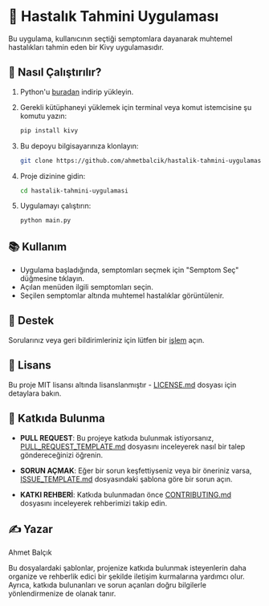 # 🤒 Hastalık Tahmini Uygulaması

Bu uygulama, kullanıcının seçtiği semptomlara dayanarak muhtemel hastalıkları tahmin eden bir Kivy uygulamasıdır.

## 🚀 Nasıl Çalıştırılır?

1. Python'u [buradan](https://www.python.org/downloads/) indirip yükleyin.
2. Gerekli kütüphaneyi yüklemek için terminal veya komut istemcisine şu komutu yazın:

    ```bash
    pip install kivy
    ```

3. Bu depoyu bilgisayarınıza klonlayın:

    ```bash
    git clone https://github.com/ahmetbalcik/hastalik-tahmini-uygulamasi.git
    ```

4. Proje dizinine gidin:

    ```bash
    cd hastalik-tahmini-uygulamasi
    ```

5. Uygulamayı çalıştırın:

    ```bash
    python main.py
    ```

## 📚 Kullanım

- Uygulama başladığında, semptomları seçmek için "Semptom Seç" düğmesine tıklayın.
- Açılan menüden ilgili semptomları seçin.
- Seçilen semptomlar altında muhtemel hastalıklar görüntülenir.

## 🤔 Destek

Sorularınız veya geri bildirimleriniz için lütfen bir [işlem](https://github.com/ahmetbalcik/hastalik-tahmini-uygulamasi/issues) açın.

## 📜 Lisans

Bu proje MIT lisansı altında lisanslanmıştır - [LICENSE.md](LICENSE.md) dosyası için detaylara bakın.

## 🔄 Katkıda Bulunma

- **PULL REQUEST**: Bu projeye katkıda bulunmak istiyorsanız, [PULL_REQUEST_TEMPLATE.md](PULL_REQUEST_TEMPLATE.md) dosyasını inceleyerek nasıl bir talep göndereceğinizi öğrenin.
  
- **SORUN AÇMAK**: Eğer bir sorun keşfettiyseniz veya bir öneriniz varsa, [ISSUE_TEMPLATE.md](ISSUE_TEMPLATE.md) dosyasındaki şablona göre bir sorun açın.

- **KATKI REHBERİ**: Katkıda bulunmadan önce [CONTRIBUTING.md](CONTRIBUTING.md) dosyasını inceleyerek rehberimizi takip edin.

## ✍️ Yazar

Ahmet Balçık

Bu dosyalardaki şablonlar, projenize katkıda bulunmak isteyenlerin daha organize ve rehberlik edici bir şekilde iletişim kurmalarına yardımcı olur. Ayrıca, katkıda bulunanları ve sorun açanları doğru bilgilerle yönlendirmenize de olanak tanır.
